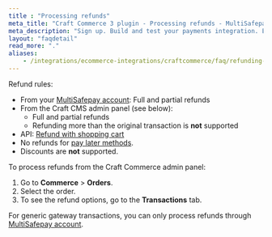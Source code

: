 ```yaml
---
title : "Processing refunds"
meta_title: "Craft Commerce 3 plugin - Processing refunds - MultiSafepay Docs"
meta_description: "Sign up. Build and test your payments integration. Explore our products and services. Use our API reference, SDKs, and wrappers. Get support."
layout: "faqdetail"
read_more: "."
aliases:
    - /integrations/ecommerce-integrations/craftcommerce/faq/refunding-craft-commerce/
---
```


Refund rules:

- From your [MultiSafepay account](/account/multisafepay-account/processing-refunds/): Full and partial refunds
- From the Craft CMS admin panel (see below):  
    - Full and partial refunds
    - Refunding more than the original transaction is **not** supported
- API: [Refund with shopping cart](/api/#refund-with-shopping-cart)
- No refunds for [pay later methods](/payment-methods/billing-suite).
- Discounts are **not** supported.

To process refunds from the Craft Commerce admin panel:  

1. Go to **Commerce** > **Orders**.
2. Select the order.
3. To see the refund options, go to the **Transactions** tab.

For generic gateway transactions, you can only process refunds through [MultiSafepay account](https://merchant.multisafepay.com/). 

 



